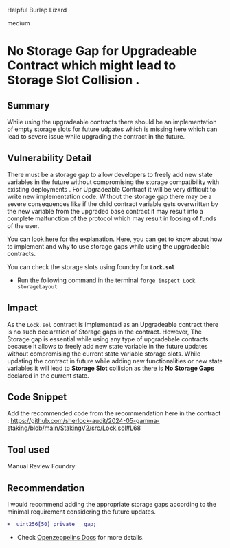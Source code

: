 Helpful Burlap Lizard

medium

# No Storage Gap for Upgradeable Contract which might lead to Storage Slot Collision .

## Summary
While using the upgradeable contracts there should be an implementation of empty storage slots for future udpates which is missing here which can lead to severe issue while upgrading the contract in the future.

## Vulnerability Detail
There must be a storage gap to allow developers to freely add new state variables in the future without compromising the storage compatibility with existing deployments . For Upgradeable Contract it will be very difficult to write new implementation code. Without the storage gap there may be a severe consequences like if the child contract variable gets overwritten by the new variable from the upgraded base contract it may result into a complete malfunction of the protocol which may result in loosing of funds of the user.

You can [look here](https://docs.openzeppelin.com/upgrades-plugins/1.x/writing-upgradeable#storage-gaps) for the explanation. Here, you can get to know about how to implement and why to use storage gaps while using the upgradeable contracts.

You can check the storage slots using foundry for **`Lock.sol`** 
* Run the following command in the terminal `forge inspect Lock storageLayout`

## Impact
As the `Lock.sol` contract is implemented as an Upgradeable contract there is no such declaration of Storage gaps in the contract. However, The Storage gap is essential while using any type of upgradebale contracts because it allows to freely add new state variable in the future updates without compromising the current state variable storage slots. 
While updating the contract in future while adding new functionalities or new state variables it will lead to **Storage Slot** collision as there is **No Storage Gaps** declared in the current state.

## Code Snippet
Add the recommended code from the recommendation here in the contract : https://github.com/sherlock-audit/2024-05-gamma-staking/blob/main/StakingV2/src/Lock.sol#L68

## Tool used

Manual Review
Foundry

## Recommendation
I would recommend adding the appropriate storage gaps according to the minimal requirement considering the future updates.

```diff
+  uint256[50] private __gap;
```
* Check [Openzeppelins Docs](https://docs.openzeppelin.com/upgrades-plugins/1.x/writing-upgradeable#storage-gaps) for more details.
